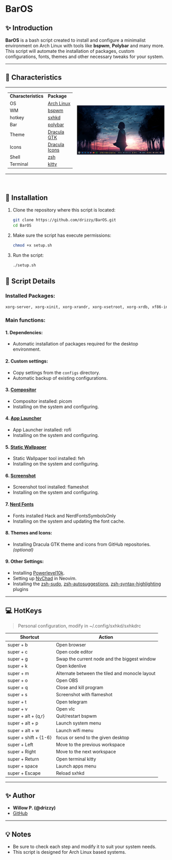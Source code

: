 # BarOS

## ✨ Introduction
**BarOS** is a bash script created to install and configure a minimalist environment on Arch Linux with tools like **bspwm**, **Polybar** and many more. This script will automate the installation of packages, custom configurations, fonts, themes and other necessary tweaks for your system.

---

## 🔧 Characteristics

<table>
  <tr>
    <td>
      <table>
        <tr>
          <td><strong>Characteristics</strong></td>
          <td><strong>Package</strong></td>
        </tr>
        <tr>
          <td>OS</td>
          <td><a href="https://archlinux.org">Arch Linux</a></td>
        </tr>
        <tr>
          <td>WM</td>
          <td><a href="https://github.com/baskerville/bspwm">bspwm</a></td>
        </tr>
        <tr>
          <td>hotkey</td>
          <td><a href="https://github.com/baskerville/sxhkd">sxhkd</a></td>
        </tr>
        <tr>
          <td>Bar</td>
          <td><a href="https://github.com/polybar/polybar">polybar</a></td>
        </tr>
        <tr>
          <td>Theme</td>
          <td><a href="https://github.com/dracula/gtk">Dracula GTK</a></td>
        </tr>
        <tr>
          <td>Icons</td>
          <td><a href="https://github.com/m4thewz/dracula-icons">Dracula Icons</a></td>
        </tr>
        <tr>
          <td>Shell</td>
          <td><a href="https://www.zsh.org">zsh</a></td>
        </tr>
        <tr>
          <td>Terminal</td>
          <td><a href="https://sw.kovidgoyal.net/kitty">kitty</a></td>
        </tr>
      </table>
    </td>
    <td>
      <img src="preview/BarOS.png" alt="BarOS" style="max-width: 100%; height: auto; width: 750px;">
    </td>
  </tr>
</table>

</br>

## 🔼 Installation

1. Clone the repository where this script is located:
   ```bash
   git clone https://github.com/drizzy/BarOS.git
   cd BarOS
   ```

2. Make sure the script has execute permissions:
   ```bash
   chmod +x setup.sh
   ```

3. Run the script:
   ```bash
   ./setup.sh
   ```


## 🔎 Script Details

### Installed Packages:

```bash
xorg-server, xorg-xinit, xorg-xrandr, xorg-xsetroot, xorg-xrdb, xf86-input-libinput, xf86-video-vesa, unzip, curl, bspwm, sxhkd, polybar, git, neovim, rofi, picom, zsh, kitty, neofetch, flameshot, feh, pipewire, pipewire-alsa, pipewire-audio, pipewire-jack, pipewire-pulse, playerctl, lsd, coreutils, libnotify, networkmanager, systemd, brightnessctl
```

### Main functions:

#### 1. **Dependencies:**
   - Automatic installation of packages required for the desktop environment.

#### 2. **Custom settings:**
   - Copy settings from the `configs` directory.
   - Automatic backup of existing configurations.

#### 3. [Compositor](https://github.com/yshui/picom)
   - Compositor installed: picom
   - Installing on the system and configuring.

#### 4. [App Launcher](https://github.com/davatorium/rofi)
   - App Launcher installed: rofi
   - Installing on the system and configuring.

#### 5. [Static Wallpaper](https://github.com/derf/feh)
   - Static Wallpaper tool installed: feh
   - Installing on the system and configuring.

#### 6. [Screenshot](https://flameshot.org)
   - Screenshot tool installed: flameshot
   - Installing on the system and configuring.

#### 7. [Nerd Fonts](https://github.com/ryanoasis/nerd-fonts)
   - Fonts installed Hack and NerdFontsSymbolsOnly
   - Installing on the system and updating the font cache.

#### 8. **Themes and Icons:**
   - Installing Dracula GTK theme and icons from GitHub repositories. *(optional)*

#### 9. **Other Settings:**
   - Installing [Powerlevel10k](https://github.com/romkatv/powerlevel10k).
   - Setting up [NvChad](https://nvchad.com) in Neovim.
   - Installing the [zsh-sudo](https://github.com/ohmyzsh/ohmyzsh/tree/master/plugins/sudo), [zsh-autosuggestions](https://github.com/zsh-users/zsh-autosuggestions), [zsh-syntax-highlighting](https://github.com/zsh-users/zsh-syntax-highlighting) plugins

---

## 💻 HotKeys

> Personal configuration, modify in ~/.config/sxhkd/sxhkdrc

| Shortcut  |  Action  |
| ------------------- | ------------------- |
| super + b   |  Open browser |
| super + c   |  Open code editor |
| super + g   |  Swap the current node and the biggest window |
| super + k   |  Open kdenlive |
| super + m   |  Alternate between the tiled and monocle layout |
| super + o   |  Open OBS |
| super + q   |  Close and kill program |
| super + s   |  Screenshot with flameshot |
| super + t   |  Open telegram |
| super + v   |  Open vlc |
| super + alt + {q,r}  | Quit/restart bspwm |
| super + alt + p   |  Launch system menu |
| super + alt + w   |  Launch wifi menu |
| super + shift + {1-6}   |  focus or send to the given desktop |
| super + Left   |  Move to the previous workspace |
| super + Right   |  Move to the next workspace |
| super + Return   |  Open terminal kitty |
| super + space   |  Launch apps menu |
| super + Escape   |  Reload sxhkd |

---

## ✨ Author
- **Willow P. (@drizzy)**
- [GitHub](https://github.com/drizzy)

---

## 💡 Notes
- Be sure to check each step and modify it to suit your system needs.
- This script is designed for Arch Linux based systems.